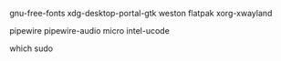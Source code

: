 gnu-free-fonts
xdg-desktop-portal-gtk
weston
flatpak
xorg-xwayland

pipewire
pipewire-audio
micro
intel-ucode

which
sudo